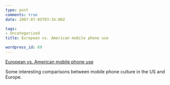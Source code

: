 ```yaml
---
type: post
comments: true
date: 2007-07-05T03:34:00Z

tags:
- Uncategorized
title: European vs. American mobile phone use

wordpress_id: 69
---
```


[European vs. American mobile phone use](http://mobileopportunity.blogspot.com/2006/09/european-vs-american-mobile-phone-use.html)





Some interesting comparisons between mobile phone culture in the US and Europe.
